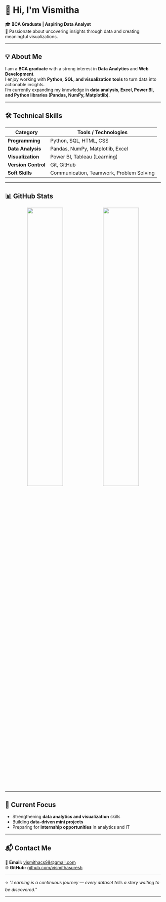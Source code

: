 # 👋 Hi, I'm Vismitha  

🎓 **BCA Graduate | Aspiring Data Analyst**  
📍 Passionate about uncovering insights through data and creating meaningful visualizations.  

---

## 💡 About Me  

I am a **BCA graduate** with a strong interest in **Data Analytics** and **Web Development**.  
I enjoy working with **Python, SQL, and visualization tools** to turn data into actionable insights.  
I’m currently expanding my knowledge in **data analysis, Excel, Power BI, and Python libraries (Pandas, NumPy, Matplotlib)**.  

---

## 🛠️ Technical Skills  

| Category | Tools / Technologies |
|-----------|----------------------|
| **Programming** | Python, SQL, HTML, CSS |
| **Data Analysis** | Pandas, NumPy, Matplotlib, Excel |
| **Visualization** | Power BI, Tableau (Learning) |
| **Version Control** | Git, GitHub |
| **Soft Skills** | Communication, Teamwork, Problem Solving |

---

## 📊 GitHub Stats  

<p align="center">
  <img src="https://github-readme-stats.vercel.app/api?username=vismithasuresh&show_icons=true&theme=graywhite&hide_border=true&count_private=true" width="48%" />
  <img src="https://github-readme-streak-stats.herokuapp.com/?user=vismithasuresh&theme=graywhite&hide_border=true" width="48%" />
</p>

---

## 🎯 Current Focus  

- Strengthening **data analytics and visualization** skills  
- Building **data-driven mini projects**  
- Preparing for **internship opportunities** in analytics and IT  

---

## 📬 Contact Me  

📧 **Email:** [vismithacs98@gmail.com](mailto:vismithacs98@gmail.com)  
🌐 **GitHub:** [github.com/vismithasuresh](https://github.com/vismithasuresh)

---

⭐ *"Learning is a continuous journey — every dataset tells a story waiting to be discovered."*


---
